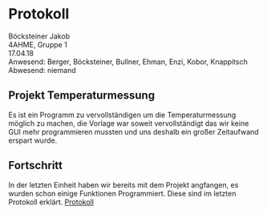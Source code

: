 # Protokoll
  Böcksteiner Jakob  
  4AHME, Gruppe 1  
  17.04.18  
  Anwesend: Berger, Böcksteiner, Bullner, Ehman, Enzi, Kobor, Knappitsch
  Abwesend: niemand
  
  ## Projekt Temperaturmessung
  Es ist ein Programm zu vervollständigen um die Temperaturmessung möglich zu machen, die Vorlage war soweit vervollständigt das wir keine GUI mehr programmieren mussten und uns deshalb ein großer Zeitaufwand erspart wurde.
  
  ## Fortschritt
  In der letzten Einheit haben wir bereits mit dem Projekt angfangen, es wurden schon einige Funktionen Programmiert. Diese sind im letzten Protokoll erklärt. [Protokoll](https://github.com/HTLMechatronics/m14-la1-sx/blob/boejam13/boejam13/Einheit_30_01_2018.md)

